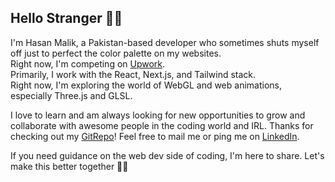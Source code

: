 ## Hello Stranger 🧙‍♂️
I'm Hasan Malik, a Pakistan-based developer who sometimes shuts myself off just to perfect the color palette on my websites.  
Right now, I'm competing on [Upwork](https://www.upwork.com/freelancers/~0132f23066f33637cb).  
Primarily, I work with the React, Next.js, and Tailwind stack.  
Right now, I'm exploring the world of WebGL and web animations, especially Three.js and GLSL.  

I love to learn and am always looking for new opportunities to grow and collaborate with awesome people in the coding world and IRL. Thanks for checking out my [GitRepo](https://github.com/HasanMal1k)! Feel free to mail me or ping me on [LinkedIn](https://www.linkedin.com/in/hasan-mal1k/).  

If you need guidance on the web dev side of coding, I'm here to share. Let's make this better together 🌟✨
<!--
**HasanMal1k/HasanMal1k** is a ✨ _special_ ✨ repository because its `README.md` (this file) appears on your GitHub profile.

Here are some ideas to get you started:

- 🔭 I’m currently working on ...
- 🌱 I’m currently learning ...
- 👯 I’m looking to collaborate on ...
- 🤔 I’m looking for help with ...
- 💬 Ask me about ...
- 📫 How to reach me: ...
- 😄 Pronouns: ...
- ⚡ Fun fact: ...
-->
